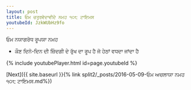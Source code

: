 ```yaml
---
layout: post
title: ਓਮ ਚਤੁਰਵੇਦਾਵੀਦੇ ਨਮਹ ੧੦੮ ਟਾਇਮਸ
youtubeId: JzkWUbHz9fo
---
```

 
 
 ਓਮ ਨਯਾਗਰੋਧ ਰੂਪਯਾ ਨਮਹ  
 
 -  ਕੌਣ ਦਿਨੋ-ਦਿਨ ਦੀ ਜ਼ਿੰਦਗੀ ਦੇ ਰੁੱਖ ਦਾ ਰੂਪ ਹੈ ਜੋ ਹੇਠਾਂ ਵਧਦਾ ਜਾਂਦਾ ਹੈ 
 
  
 
  
 
 
 
 
 
 


{% include youtubePlayer.html id=page.youtubeId %}
 
[Next]({{ site.baseurl }}{% link  split2/_posts/2016-05-09-ਓਮ ਅਚਲਾਯਾ ਨਮਹ ੧੦੮ ਟਾਇਮਸ.md%})
 
